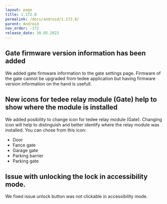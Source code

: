 ```yaml
---
layout: page
title: 1.172.0
permalink: /docs/android/1.172.0/
parent: Android
nav_order: -172
release_date: 30.05.2023
---
```


## Gate firmware version information has been added
We added gate firmware information to the gate settings page. Firmware of the gate cannot be upgraded from tedee application but having firmware version information on the hand is usefull.

## New icons for tedee relay module (Gate) help to show where the module is installed
We added posibility to change icon for tedee relay module (Gate). Changing icon will help to distinguish and better identify where the relay module was installed. You can chose from this icon:
- Door
- Fance gate
- Garage gate
- Parking barrier
- Parking gate

## Issue with unlocking the lock in accessibility mode. 
We fixed issue unlock button was not clickable in accessibility mode.
